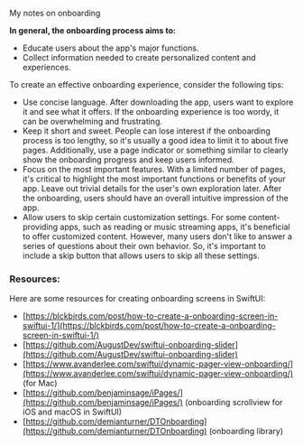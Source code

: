 My notes on onboarding<!--more-->

**In general, the onboarding process aims to:**

- Educate users about the app's major functions.
- Collect information needed to create personalized content and experiences.

To create an effective onboarding experience, consider the following tips:

- Use concise language. After downloading the app, users want to explore it and see what it offers. If the onboarding experience is too wordy, it can be overwhelming and frustrating.
- Keep it short and sweet. People can lose interest if the onboarding process is too lengthy, so it's usually a good idea to limit it to about five pages. Additionally, use a page indicator or something similar to clearly show the onboarding progress and keep users informed.
- Focus on the most important features. With a limited number of pages, it's critical to highlight the most important functions or benefits of your app. Leave out trivial details for the user's own exploration later. After the onboarding, users should have an overall intuitive impression of the app.
- Allow users to skip certain customization settings. For some content-providing apps, such as reading or music streaming apps, it's beneficial to offer customized content. However, many users don't like to answer a series of questions about their own behavior. So, it's important to include a skip button that allows users to skip all these settings.

### Resources:
Here are some resources for creating onboarding screens in SwiftUI:

- [https://blckbirds.com/post/how-to-create-a-onboarding-screen-in-swiftui-1/](https://blckbirds.com/post/how-to-create-a-onboarding-screen-in-swiftui-1/)
- [https://github.com/AugustDev/swiftui-onboarding-slider](https://github.com/AugustDev/swiftui-onboarding-slider)
- [https://www.avanderlee.com/swiftui/dynamic-pager-view-onboarding/](https://www.avanderlee.com/swiftui/dynamic-pager-view-onboarding/) (for Mac)
- [https://github.com/benjaminsage/iPages/](https://github.com/benjaminsage/iPages/) (onboarding scrollview for iOS and macOS in SwiftUI)
- [https://github.com/demianturner/DTOnboarding](https://github.com/demianturner/DTOnboarding) (onboarding library)